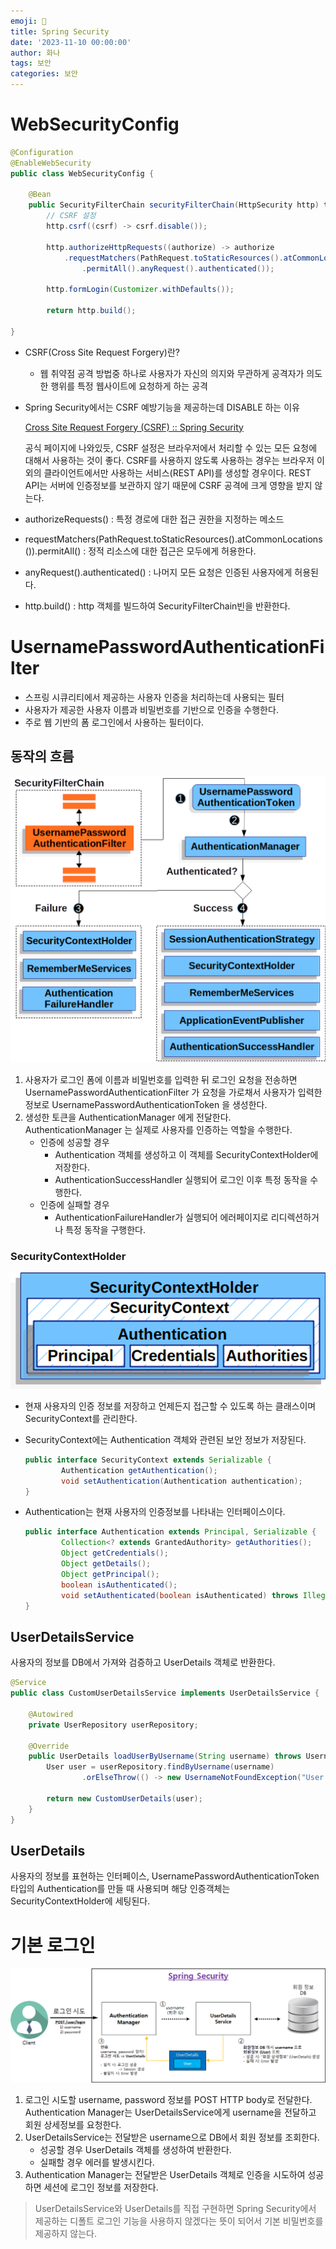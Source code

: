 ```yaml
---
emoji: 🔐
title: Spring Security
date: '2023-11-10 00:00:00'
author: 화나
tags: 보안
categories: 보안
---
```


# WebSecurityConfig

```java
@Configuration
@EnableWebSecurity
public class WebSecurityConfig {

	@Bean
	public SecurityFilterChain securityFilterChain(HttpSecurity http) throws Exception {
		// CSRF 설정
		http.csrf((csrf) -> csrf.disable());

		http.authorizeHttpRequests((authorize) -> authorize
            .requestMatchers(PathRequest.toStaticResources().atCommonLocations())
                .permitAll().anyRequest().authenticated());

		http.formLogin(Customizer.withDefaults());

		return http.build(); 
	
}
```

- CSRF(Cross Site Request Forgery)란?
    - 웹 취약점 공격 방법중 하나로 사용자가 자신의 의지와 무관하게 공격자가 의도한 행위를 특정 웹사이트에 요청하게 하는 공격
- Spring Security에서는 CSRF 예방기능을 제공하는데 DISABLE 하는 이유
    
    [Cross Site Request Forgery (CSRF) :: Spring Security](https://docs.spring.io/spring-security/reference/features/exploits/csrf.html#csrf-considerations)
    
    공식 페이지에 나와있듯, CSRF 설정은 브라우저에서 처리할 수 있는 모든 요청에 대해서 사용하는 것이 좋다. CSRF를 사용하지 않도록 사용하는 경우는 브라우저 이외의 클라이언트에서만 사용하는 서비스(REST API)를 생성할 경우이다. REST API는 서버에 인증정보를 보관하지 않기 때문에 CSRF 공격에 크게 영향을 받지 않는다.
    
- authorizeRequests() : 특정 경로에 대한 접근 권한을 지정하는 메소드
- requestMatchers(PathRequest.toStaticResources().atCommonLocations()).permitAll() : 정적 리소스에 대한 접근은 모두에게 허용한다.
- anyRequest().authenticated() : 나머지 모든 요청은 인증된 사용자에게 허용된다.
- http.build() : http 객체를 빌드하여 SecurityFilterChain빈을 반환한다.

# UsernamePasswordAuthenticationFilter

- 스프링 시큐리티에서 제공하는 사용자 인증을 처리하는데 사용되는 필터
- 사용자가 제공한 사용자 이름과 비밀번호를 기반으로 인증을 수행한다.
- 주로 웹 기반의 폼 로그인에서 사용하는 필터이다.

## 동작의 흐름

![1](1.png)

1. 사용자가 로그인 폼에 이름과 비밀번호를 입력한 뒤 로그인 요청을 전송하면 UsernamePasswordAuthenticationFilter 가 요청을 가로채서 사용자가 입력한 정보로 UsernamePasswordAuthenticationToken 을 생성한다.
2. 생성한 토큰을 AuthenticationManager 에게 전달한다. AuthenticationManager 는 실제로 사용자를 인증하는 역할을 수행한다.
    - 인증에 성공할 경우 
        - Authentication 객체를 생성하고 이 객체를 SecurityContextHolder에 저장한다. 
        - AuthenticationSuccessHandler 실행되어 로그인 이후 특정 동작을 수행한다.
    - 인증에 실패할 경우
        - AuthenticationFailureHandler가 실행되어 에러페이지로 리디렉션하거나 특정 동작을 구행한다.

### SecurityContextHolder

![2](2.png)

- 현재 사용자의 인증 정보를 저장하고 언제든지 접근할 수 있도록 하는 클래스이며 SecurityContext를 관리한다.
- SecurityContext에는 Authentication 객체와 관련된 보안 정보가 저장된다.
    
    ```java
    public interface SecurityContext extends Serializable {
    		Authentication getAuthentication();
    		void setAuthentication(Authentication authentication);
    }
    ```
    
- Authentication는 현재 사용자의 인증정보를 나타내는 인터페이스이다.
    
    ```java
    public interface Authentication extends Principal, Serializable {
    		Collection<? extends GrantedAuthority> getAuthorities();
    		Object getCredentials();
    		Object getDetails();
    		Object getPrincipal();
    		boolean isAuthenticated();
    		void setAuthenticated(boolean isAuthenticated) throws IllegalArgumentException;
    }
    ```
    

## UserDetailsService

사용자의 정보를 DB에서 가져와 검증하고 UserDetails 객체로 반환한다.

```java
@Service
public class CustomUserDetailsService implements UserDetailsService {

    @Autowired
    private UserRepository userRepository;

    @Override
    public UserDetails loadUserByUsername(String username) throws UsernameNotFoundException {
        User user = userRepository.findByUsername(username)
                .orElseThrow(() -> new UsernameNotFoundException("User not found with username: " + username));

        return new CustomUserDetails(user);
    }
}
```

## UserDetails

사용자의 정보를 표현하는 인터페이스,  UsernamePasswordAuthenticationToken 타입의 Authentication를 만들 때 사용되며 해당 인증객체는 SecurityContextHolder에 세팅된다.

# 기본 로그인

![3](3.png)

1. 로그인 시도할 username, password 정보를 POST HTTP body로 전달한다. Authentication Manager는 UserDetailsService에게 username을 전달하고 회원 상세정보를 요청한다.
2. UserDetailsService는 전달받은 username으로 DB에서 회원 정보를 조회한다.
    - 성공할 경우 UserDetails 객체를 생성하여 반환한다.
    - 실패할 경우 에러를 발생시킨다.
3. Authentication Manager는 전달받은 UserDetails 객체로 인증을 시도하여 성공하면 세션에 로그인 정보를 저장한다.

> UserDetailsService와 UserDetails를 직접 구현하면 Spring Security에서 제공하는 디폴트 로그인 기능을 사용하지 않겠다는 뜻이 되어서 기본 비밀번호를 제공하지 않는다.
>

```toc

```
